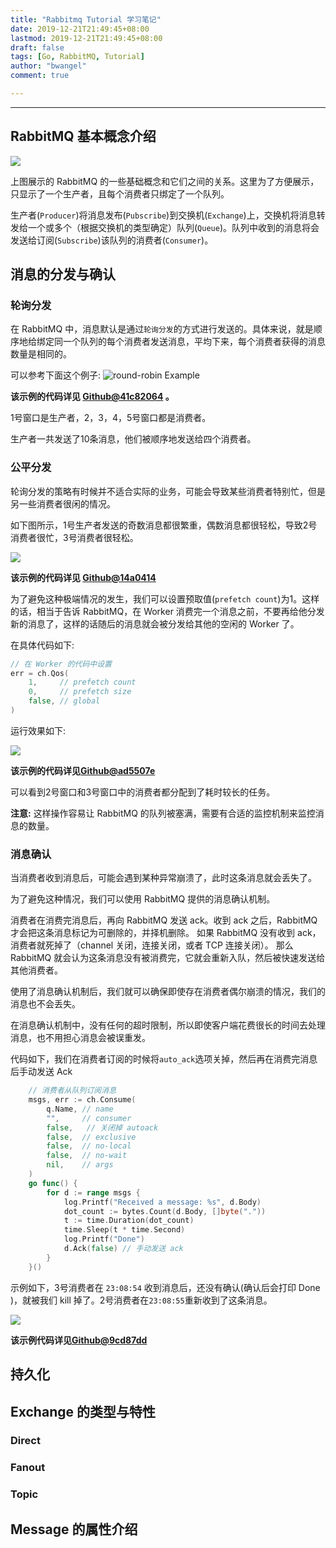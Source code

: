```yaml
---
title: "Rabbitmq Tutorial 学习笔记"
date: 2019-12-21T21:49:45+08:00
lastmod: 2019-12-21T21:49:45+08:00
draft: false
tags: [Go, RabbitMQ, Tutorial]
author: "bwangel"
comment: true

---
```


<!--more-->
---

## RabbitMQ 基本概念介绍

![](https://passage-1253400711.cos-website.ap-beijing.myqcloud.com/2020-01-07-152647.jpg)

上图展示的 RabbitMQ 的一些基础概念和它们之间的关系。这里为了方便展示，只显示了一个生产者，且每个消费者只绑定了一个队列。

生产者(`Producer`)将消息发布(`Pubscribe`)到交换机(`Exchange`)上，交换机将消息转发给一个或多个（根据交换机的类型确定）队列(`Queue`)。队列中收到的消息将会发送给订阅(`Subscribe`)该队列的消费者(`Consumer`)。

## 消息的分发与确认

### 轮询分发

在 RabbitMQ 中，消息默认是通过`轮询分发`的方式进行发送的。具体来说，就是顺序地给绑定同一个队列的每个消费者发送消息，平均下来，每个消费者获得的消息数量是相同的。

可以参考下面这个例子:
![round-robin Example](https://passage-1253400711.cos-website.ap-beijing.myqcloud.com/2020-01-08-144228.png)

__该示例的代码详见 [Github@41c82064](https://github.com/bwangelme/RabbitMQDemo/tree/41c82064edbde8c3bf74c1474420da821f7ac6dc) 。__

1号窗口是生产者，2，3，4，5号窗口都是消费者。

生产者一共发送了10条消息，他们被顺序地发送给四个消费者。


### 公平分发

轮询分发的策略有时候并不适合实际的业务，可能会导致某些消费者特别忙，但是另一些消费者很闲的情况。

如下图所示，1号生产者发送的奇数消息都很繁重，偶数消息都很轻松，导致2号消费者很忙，3号消费者很轻松。

![](https://passage-1253400711.cos-website.ap-beijing.myqcloud.com/2020-01-08-145032.png)

__该示例的代码详见 [Github@14a0414](https://github.com/bwangelme/RabbitMQDemo/tree/14a0414)__

为了避免这种极端情况的发生，我们可以设置预取值(`prefetch count`)为1。这样的话，相当于告诉 RabbitMQ，在 Worker 消费完一个消息之前，不要再给他分发新的消息了，这样的话随后的消息就会被分发给其他的空闲的 Worker 了。

在具体代码如下:

```go
// 在 Worker 的代码中设置
err = ch.Qos(
    1,     // prefetch count
    0,     // prefetch size
    false, // global
)
```

运行效果如下:

![](https://passage-1253400711.cos-website.ap-beijing.myqcloud.com/2020-01-08-150016.png)

__该示例的代码详见[Github@ad5507e](https://github.com/bwangelme/RabbitMQDemo/tree/ad5507e)__

可以看到2号窗口和3号窗口中的消费者都分配到了耗时较长的任务。

__注意:__ 这样操作容易让 RabbitMQ 的队列被塞满，需要有合适的监控机制来监控消息的数量。

### 消息确认

当消费者收到消息后，可能会遇到某种异常崩溃了，此时这条消息就会丢失了。

为了避免这种情况，我们可以使用 RabbitMQ 提供的消息确认机制。

消费者在消费完消息后，再向 RabbitMQ 发送 ack。收到 ack 之后，RabbitMQ 才会把这条消息标记为可删除的，并择机删除。
如果 RabbitMQ 没有收到 ack，消费者就死掉了（channel 关闭，连接关闭，或者 TCP 连接关闭）。
那么 RabbitMQ 就会认为这条消息没有被消费完，它就会重新入队，然后被快速发送给其他消费者。

使用了消息确认机制后，我们就可以确保即使存在消费者偶尔崩溃的情况，我们的消息也不会丢失。

在消息确认机制中，没有任何的超时限制，所以即使客户端花费很长的时间去处理消息，也不用担心消息会被误重发。

代码如下，我们在消费者订阅的时候将`auto_ack`选项关掉，然后再在消费完消息后手动发送 Ack

```go
    // 消费者从队列订阅消息
    msgs, err := ch.Consume(
        q.Name, // name
        "",     // consumer
        false,   // 关闭掉 autoack
        false,  // exclusive
        false,  // no-local
        false,  // no-wait
        nil,    // args
    )
    go func() {
        for d := range msgs {
            log.Printf("Received a message: %s", d.Body)
            dot_count := bytes.Count(d.Body, []byte("."))
            t := time.Duration(dot_count)
            time.Sleep(t * time.Second)
            log.Printf("Done")
            d.Ack(false) // 手动发送 ack
        }
    }()
```

示例如下，3号消费者在 `23:08:54` 收到消息后，还没有确认(确认后会打印 Done )，就被我们 kill 掉了。2号消费者在`23:08:55`重新收到了这条消息。

![](https://passage-1253400711.cos-website.ap-beijing.myqcloud.com/2020-01-08-151127.png)

__该示例代码详见[Github@9cd87dd](https://github.com/bwangelme/RabbitMQDemo/tree/9cd87dd)__

## 持久化

## Exchange 的类型与特性

### Direct

### Fanout

### Topic

## Message 的属性介绍
